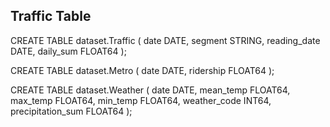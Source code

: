 ## Traffic Table

CREATE TABLE dataset.Traffic (
  date DATE,
  segment STRING,
  reading_date DATE,
  daily_sum FLOAT64
);

CREATE TABLE dataset.Metro (
  date DATE,
  ridership FLOAT64
);


CREATE TABLE dataset.Weather (
  date DATE,
  mean_temp FLOAT64, 
  max_temp FLOAT64,
  min_temp FLOAT64,
  weather_code INT64,
  precipitation_sum FLOAT64
);

